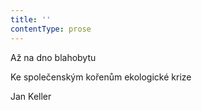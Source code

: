 ```yaml
---
title: ''
contentType: prose
---
```


Až na dno blahobytu

Ke společenským kořenům ekologické krize

Jan Keller
